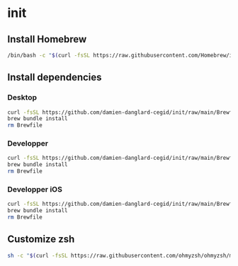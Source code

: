 # init

## Install Homebrew

```sh
/bin/bash -c "$(curl -fsSL https://raw.githubusercontent.com/Homebrew/install/HEAD/install.sh)"
```

## Install dependencies

### Desktop

```sh
curl -fsSL https://github.com/damien-danglard-cegid/init/raw/main/Brewfile/desktop > Brewfile
brew bundle install
rm Brewfile
```

### Developper

```sh
curl -fsSL https://github.com/damien-danglard-cegid/init/raw/main/Brewfile/developper > Brewfile
brew bundle install
rm Brewfile
```

### Developper iOS

```sh
curl -fsSL https://github.com/damien-danglard-cegid/init/raw/main/Brewfile/developper-ios > Brewfile
brew bundle install
rm Brewfile
```

## Customize zsh

```sh
sh -c "$(curl -fsSL https://raw.githubusercontent.com/ohmyzsh/ohmyzsh/master/tools/install.sh)"
```
